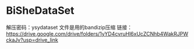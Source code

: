 # BiSheDataSet
解压密码：ysydataset
文件是用的bandizip压缩
链接：https://drive.google.com/drive/folders/1yYD4cvruHl6xUcZCNhb4WakRJPWckaJv?usp=drive_link
